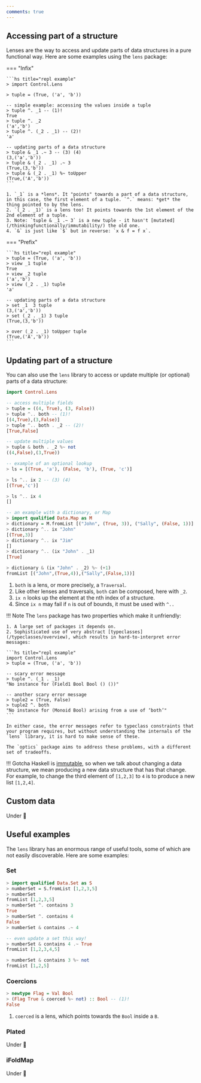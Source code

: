 ```yaml
---
comments: true
---
```


## Accessing part of a structure

Lenses are the way to access and update parts of data structures in a pure functional way. Here are some examples using the `lens` package:

=== "Infix"

    ```hs title="repl example"
    > import Control.Lens

    > tuple = (True, ('a', 'b'))

    -- simple example: accessing the values inside a tuple
    > tuple ^. _1 -- (1)!
    True
    > tuple ^. _2
    ('a','b')
    > tuple ^. (_2 . _1) -- (2)!
    'a'

    -- updating parts of a data structure
    > tuple & _1 .~ 3 -- (3) (4)
    (3,('a','b'))
    > tuple & (_2 . _1) .~ 3
    (True,(3,'b'))
    > tuple & (_2 . _1) %~ toUpper
    (True,('A','b'))
    ```

    1. `_1` is a *lens*. It "points" towards a part of a data structure, in this case, the first element of a tuple. `^.` means: *get* the thing pointed to by the lens.
    2. `(_2 . _1)` is a lens too! It points towards the 1st element of the 2nd element of a tuple.
    3. Note: `tuple & _1 .~ 3` is a new tuple - it hasn't [mutated](/thinkingfunctionally/immutability/) the old one.
    4. `&` is just like `$` but in reverse: `x & f = f x`.

=== "Prefix"

    ```hs title="repl example"
    > tuple = (True, ('a', 'b'))
    > view _1 tuple
    True
    > view _2 tuple
    ('a','b')
    > view (_2 . _1) tuple
    'a'

    -- updating parts of a data structure
    > set _1  3 tuple
    (3,('a','b'))
    > set (_2 . _1) 3 tuple
    (True,(3,'b'))

    > over (_2 . _1) toUpper tuple
    (True,('A','b'))
    ```

## Updating part of a structure

You can also use the `lens` library to access or update multiple (or optional) parts of a data structure:

```hs
import Control.Lens

-- access multiple fields
> tuple = ((4, True), (3, False))
> tuple ^.. both -- (1)!
[(4,True),(3,False)]
> tuple ^.. both . _2 -- (2)!
[True,False]

-- update multiple values
> tuple & both . _2 %~ not
((4,False),(3,True))

-- example of an optional lookup
> ls = [(True, 'a'), (False, 'b'), (True, 'c')]

> ls ^.. ix 2 -- (3) (4)
[(True,'c')]

> ls ^.. ix 4
[]

-- an example with a dictionary, or Map
> import qualified Data.Map as M
> dictionary = M.fromList [("John", (True, 3)), ("Sally", (False, 1))]
> dictionary ^.. ix "John"
[(True,3)]
> dictionary ^.. ix "Jim"
[]
> dictionary ^.. (ix "John" . _1)
[True]

> dictionary & (ix "John" . _2) %~ (+1)
fromList [("John",(True,4)),("Sally",(False,1))]
```

1. `both` is a lens, or more precisely, a `Traversal`.
2. Like other lenses and traversals, `both` can be composed, here with `_2`.
3. `ix n` looks up the element at the nth index of a structure.
4. Since `ix n` may fail if `n` is out of bounds, it must be used with `^..`


!!! Note
    The `lens` package has two properties which make it unfriendly:

    1. A large set of packages it depends on.
    2. Sophisticated use of very abstract [typeclasses](/typeclasses/overview), which results in hard-to-interpret error messages:

    ```hs title="repl example"
    import Control.Lens
    > tuple = (True, ('a', 'b'))

    -- scary error message
    > tuple ^. (_1 . _1)
    "No instance for (Field1 Bool Bool () ())"

    -- another scary error message
    > tuple2 = (True, False)
    > tuple2 ^. both
    "No instance for (Monoid Bool) arising from a use of ‘both’"
    ```

    In either case, the error messages refer to typeclass constraints that your program requires, but without understanding the internals of the `lens` library, it is hard to make sense of these.

    The `optics` package aims to address these problems, with a different set of tradeoffs.


!!! Gotcha
    Haskell is [immutable](/thinkingfunctionally/immutability), so when we talk about changing a data structure, we mean producing a new data structure that has that change. For example, to change the third element of `[1,2,3]` to `4` is to produce a new list `[1,2,4]`.

## Custom data

Under :construction:

## Useful examples

The `lens` library has an enormous range of useful tools, some of which are not easily discoverable. Here are some examples:

### Set

```hs title="repl example"
> import qualified Data.Set as S
> numberSet = S.fromList [1,2,3,5]
> numberSet
fromList [1,2,3,5]
> numberSet ^. contains 3
True
> numberSet ^. contains 4
False
> numberSet & contains .~ 4

-- even update a set this way!
> numberSet & contains 4 .~ True
fromList [1,2,3,4,5]

> numberSet & contains 3 %~ not
fromList [1,2,5]
```

### Coercions 

```hs title="repl example"
> newtype Flag = Val Bool
> (Flag True & coerced %~ not) :: Bool -- (1)!
False
```

1. `coerced` is a lens, which points towards the `Bool` inside a `B`.

### Plated

Under :construction:

### iFoldMap

Under :construction: